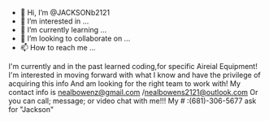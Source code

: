 - 👋 Hi, I’m @JACKSONb2121
- 👀 I’m interested in ...
- 🌱 I’m currently learning ...
- 💞️ I’m looking to collaborate on ...
- 📫 How to reach me ...

<!---
JACKSONb2121/JACKSONb2121 is a ✨ special ✨ repository because its `README.md` (this file) appears on your GitHub profile.
You can click the Preview link to take a look at your changes.
--->
I'm currently and in the past learned coding,for specific Aireial
Equipment!
I'm interested in moving forward with what I know and have the privilege of acquiring this info
And am looking for the right team to work with! 
My contact info is nealbowenz@gmail.com /nealbowens2121@outlook.com
Or you can call; message; or video chat with me!!!
My # :(681)-306-5677 ask for "Jackson"
